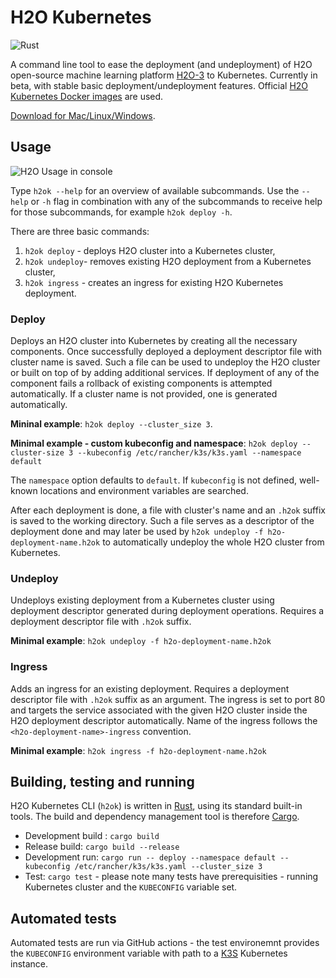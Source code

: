 # H2O Kubernetes

![Rust](https://github.com/h2oai/h2o-kubernetes/workflows/Rust/badge.svg)

A command line tool to ease the deployment (and undeployment) of H2O open-source machine learning platform [H2O-3](https://github.com/h2oai/h2o-3) to Kubernetes. Currently in beta, with stable basic deployment/undeployment features. Official [H2O Kubernetes Docker images](https://hub.docker.com/r/h2oai/h2o-open-source-k8s) are used.

[Download for Mac/Linux/Windows](https://github.com/h2oai/h2o-kubernetes/releases).

## Usage

![H2O Usage in console](h2ok.gif)

Type `h2ok --help` for an overview of available subcommands. Use the `--help` or `-h` flag in combination with any of the subcommands to receive help for those subcommands, for example `h2ok deploy -h`.

There are three basic commands:
1. `h2ok deploy` - deploys H2O cluster into a Kubernetes cluster,
1. `h2ok undeploy`- removes existing H2O deployment from a Kubernetes cluster,
1. `h2ok ingress` - creates an ingress for existing H2O Kubernetes deployment.

### Deploy
Deploys an H2O cluster into Kubernetes by creating all the necessary components. Once successfully deployed a deployment descriptor file with cluster name is saved. Such a file can be used to undeploy the H2O cluster or built on top of by adding additional services.
If deployment of any of the component fails a rollback of existing components is attempted automatically. If a cluster name is not provided, one is generated automatically.
 
**Mininal example**: `h2ok deploy --cluster_size 3`.

**Minimal example - custom kubeconfig and namespace**: `h2ok deploy --cluster-size 3 --kubeconfig /etc/rancher/k3s/k3s.yaml --namespace default`

The `namespace` option defaults to `default`. If `kubeconfig` is not defined, well-known locations and environment variables are searched.

After each deployment is done, a file with cluster's name and an `.h2ok` suffix is saved to the working directory. Such a file serves as a descriptor of the deployment done and may later be used by `h2ok undeploy -f h2o-deployment-name.h2ok` to automatically undeploy the whole H2O cluster from Kubernetes.

### Undeploy
Undeploys existing deployment from a Kubernetes cluster using deployment descriptor generated during deployment operations. Requires a deployment descriptor file with `.h2ok` suffix.

**Minimal example**: `h2ok undeploy -f h2o-deployment-name.h2ok`

### Ingress
Adds an ingress for an existing deployment. Requires a deployment descriptor file with `.h2ok` suffix as an argument. The ingress is set to port 80 and targets the service
associated with the given H2O cluster inside the H2O deployment descriptor automatically. Name of the ingress follows the `<h2o-deployment-name>-ingress` convention.

**Minimal example**: `h2ok ingress -f h2o-deployment-name.h2ok`

## Building, testing and running

H2O Kubernetes CLI (`h2ok`) is written in [Rust](https://www.rust-lang.org/), using its standard built-in tools. The build and dependency management tool is therefore [Cargo](https://crates.io/).

- Development build : `cargo build`
- Release build: `cargo build --release`
- Development run: `cargo run -- deploy --namespace default --kubeconfig /etc/rancher/k3s/k3s.yaml --cluster_size 3`
- Test: `cargo test` - please note many tests have prerequisities - running Kubernetes cluster and the `KUBECONFIG` variable set.

## Automated tests
Automated tests are run via GitHub actions - the test environemnt provides the `KUBECONFIG` environment variable with path to a [K3S](https://k3s.io/) Kubernetes instance.
